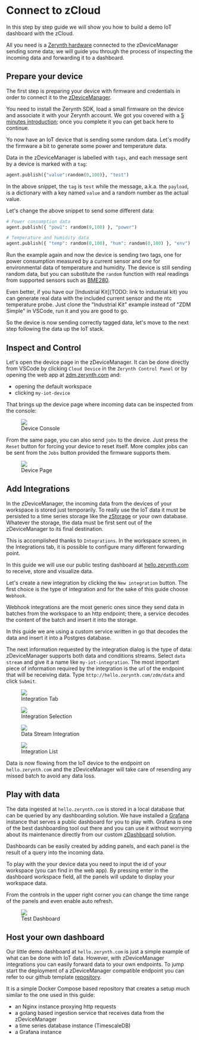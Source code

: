 # Connect to zCloud

In this step by step guide we will show you how to build a demo IoT dashboard with the zCloud.

All you need is a [Zerynth hardware](../hardware/index.md) connected to the zDeviceManager sending some data; we will guide you through the process of inspecting the incoming data and forwarding it to a dashboard.


## Prepare your device

The first step is preparing your device with firmware and credentials in order to connect it to the [zDeviceManager](zdm_intro.md).

You need to install the Zerynth SDK, load a small firmware on the device and associate it with your Zerynth account. We got you covered with a [5 minutes introduction](../gettingstarted/index.md); once you complete it you can get back here to continue.

Yo now have an IoT device that is sending some random data. Let's modify the firmware a bit to generate some power and temperature data.

Data in the zDeviceManager is labelled with `tags`, and each message sent by a device is marked with a `tag`:

```python
agent.publish({"value":random(0,100)}, "test")

```

In the above snippet, the `tag` is `test` while the message, a.k.a. the `payload`, is a dictionary with a key named `value` and a random number as the actual value.

Let's change the above snippet to send some different data:


```python
# Power consumption data
agent.publish({ "pow1": random(0,100) }, "power")

# Temperature and humidity data
agent.publish({ "temp": random(0,100), "hum": random(0,100) }, "env")

```

Run the example again and now the device is sending two tags, one for power consumption measured by a current sensor and one for environmental data of temperature and humidity. The device is still sending random data, but you can substitute the `random` function with real readings from supported sensors such as [BME280](../reference/libs/components/bme280/index.md).

Even better, if you have our [Industrial Kit](TODO: link to industrial kit) you can generate real data with the included current sensor and the ntc temperature probe. Just clone the "Industrial Kit" example instead of "ZDM Simple" in VSCode, run it and you are good to go.


So the device is now sending correctly tagged data, let's move to the next step following the data up the IoT stack.


## Inspect and Control

Let's open the device page in the zDeviceManager. It can be done directly from VSCode by clicking `Cloud Device` in the `Zerynth Control Panel` or by opening the web app at [zdm.zerynth.com](https://zdm.zerynth.com) and:

- opening the default workspace
- clicking `my-iot-device`


That brings up the device page where incoming data can be inspected from the console:

<figure>
  <a data-fancybox="gallery" href="../img/connect-01.png">
  <img src="../img/connect-01.png" />
  </a>
  <figcaption>Device Console</figcaption>
</figure>


From the same page, you can also send `jobs` to the device. Just press the `Reset` button for forcing your device to reset itself.
More complex jobs can be sent from the `Jobs` button provided the firmware supports them.

<figure>
  <a data-fancybox="gallery" href="../img/connect-02.png">
  <img src="../img/connect-02.png" />
  </a>
  <figcaption>Device Page</figcaption>
</figure>

## Add Integrations

In the zDeviceManager, the incoming data from the devices of your workspace is stored just temporarily. To really use the IoT data it must be persisted to a time series storage like the [zStorage](zstorage_intro.md) or your own database. Whatever the storage, the data must be first sent out of the zDeviceManager to its final destination.

This is accomplished thanks to `Integrations`. In the workspace screen, in the Integrations tab, it is possible to configure many different forwarding point.

In this guide we will use our public testing dashboard at [hello.zerynth.com](http://hello.zerynth.com) to receive, store and visualize data.

Let's create a new integration by clicking the `New integration` button. The first choice is the type of integration and for the sake of this guide choose `Webhook`. 

Webhook integrations are the most generic ones since they send data in batches from the workspace to an http endpoint; there, a service decodes the content of the batch and insert it into the storage.

In this guide we are using a custom service written in go that decodes the data and insert it into a Postgres database. 

The next information requested by the integration dialog is the type of data: zDeviceManager supports both data and conditions streams. Select `data stream` and give it a name like `my-iot-integration`. The most important piece of information required by the integration is the url of the endpoint that will be receiving data. Type `http://hello.zerynth.com/zdm/data` and click `Submit`.

<figure>
  <a data-fancybox="gallery" href="../img/connect-03.png">
  <img src="../img/connect-03.png" />
  </a>
  <figcaption>Integration Tab</figcaption>
</figure>

<figure>
  <a data-fancybox="gallery" href="../img/connect-04.png">
  <img src="../img/connect-04.png" />
  </a>
  <figcaption>Integration Selection</figcaption>
</figure>

<figure>
  <a data-fancybox="gallery" href="../img/connect-05.png">
  <img src="../img/connect-05.png" />
  </a>
  <figcaption>Data Stream Integration</figcaption>
</figure>

<figure>
  <a data-fancybox="gallery" href="../img/connect-06.png">
  <img src="../img/connect-06.png" />
  </a>
  <figcaption>Integration List</figcaption>
</figure>


Data is now flowing from the IoT device to the endpoint on `hello.zerynth.com` and the zDeviceManager will take care of resending any missed batch to avoid any data loss.



## Play with data

The data ingested at `hello.zerynth.com` is stored in a local database that can be queried by any dashboarding solution. We have installed a [Grafana](https://grafana.com/) instance that serves a public dashboard for you to play with. Grafana is one of the best dashboarding tool out there and you can use it without worrying about its maintenance directly from our custom [zDashboard](zdashboard_intro.md) solution.

Dashboards can be easily created by adding panels, and each panel is the result of a query into the incoming data.

To play with the your device data you need to input the id of your workspace (you can find in the web app). By pressing enter in the dashboard workspace field, all the panels will update to display your workspace data.

From the controls in the upper right corner you can change the time range of the panels and even enable auto refresh.

<figure>
  <a data-fancybox="gallery" href="../img/connect-08.png">
  <img src="../img/connect-08.png" />
  </a>
  <figcaption>Test Dashboard</figcaption>
</figure>



## Host your own dashboard

Our little demo dashboard at `hello.zerynth.com` is just a simple example of what can be done with IoT data. However, with zDeviceManager integrations you can easily forward data to your own endpoints. To jump start the deployment of a zDeviceManager compatible endpoint you can refer to our github template [repository](https://github.com/zerynth/demo-template).

It is a simple Docker Compose based repository that creates a setup much similar to the one used in this guide:

- an Nginx instance proxying http requests
- a golang based ingestion service that receives data from the zDeviceManager
- a time series database instance (TimescaleDB)
- a Grafana instance


